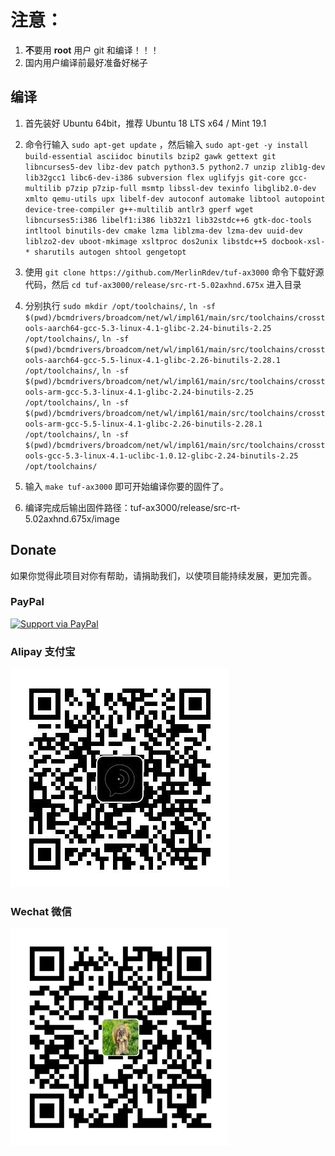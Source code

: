 
注意：
=
1. **不**要用 **root** 用户 git 和编译！！！
2. 国内用户编译前最好准备好梯子

## 编译

1. 首先装好 Ubuntu 64bit，推荐  Ubuntu  18 LTS x64 /  Mint 19.1

2. 命令行输入 `sudo apt-get update` ，然后输入
`
sudo apt-get -y install build-essential asciidoc binutils bzip2 gawk gettext git libncurses5-dev libz-dev patch python3.5 python2.7 unzip zlib1g-dev lib32gcc1 libc6-dev-i386 subversion flex uglifyjs git-core gcc-multilib p7zip p7zip-full msmtp libssl-dev texinfo libglib2.0-dev xmlto qemu-utils upx libelf-dev autoconf automake libtool autopoint device-tree-compiler g++-multilib antlr3 gperf wget libncurses5:i386 libelf1:i386 lib32z1 lib32stdc++6 gtk-doc-tools intltool binutils-dev cmake lzma liblzma-dev lzma-dev uuid-dev liblzo2-dev uboot-mkimage xsltproc dos2unix libstdc++5 docbook-xsl-* sharutils autogen shtool gengetopt
`

3. 使用 `git clone https://github.com/MerlinRdev/tuf-ax3000` 命令下载好源代码，然后 `cd tuf-ax3000/release/src-rt-5.02axhnd.675x` 进入目录

4. 分别执行 `sudo mkdir /opt/toolchains/`,  `ln -sf $(pwd)/bcmdrivers/broadcom/net/wl/impl61/main/src/toolchains/crosstools-aarch64-gcc-5.3-linux-4.1-glibc-2.24-binutils-2.25 /opt/toolchains/`,  `ln -sf $(pwd)/bcmdrivers/broadcom/net/wl/impl61/main/src/toolchains/crosstools-aarch64-gcc-5.5-linux-4.1-glibc-2.26-binutils-2.28.1 /opt/toolchains/`,  `ln -sf $(pwd)/bcmdrivers/broadcom/net/wl/impl61/main/src/toolchains/crosstools-arm-gcc-5.3-linux-4.1-glibc-2.24-binutils-2.25 /opt/toolchains/`,  `ln -sf $(pwd)/bcmdrivers/broadcom/net/wl/impl61/main/src/toolchains/crosstools-arm-gcc-5.5-linux-4.1-glibc-2.26-binutils-2.28.1 /opt/toolchains/`,  `ln -sf $(pwd)/bcmdrivers/broadcom/net/wl/impl61/main/src/toolchains/crosstools-gcc-5.3-linux-4.1-uclibc-1.0.12-glibc-2.24-binutils-2.25 /opt/toolchains/` 

5. 输入 `make tuf-ax3000` 即可开始编译你要的固件了。

6. 编译完成后输出固件路径：tuf-ax3000/release/src-rt-5.02axhnd.675x/image

## Donate

如果你觉得此项目对你有帮助，请捐助我们，以使项目能持续发展，更加完善。

### PayPal

[![Support via PayPal](https://cdn.rawgit.com/twolfson/paypal-github-button/1.0.0/dist/button.svg)](https://paypal.me/paldier/)

### Alipay 支付宝

![alipay](doc/alipay_donate.jpg)

### Wechat 微信
  
![wechat](doc/wechat_donate.jpg)


